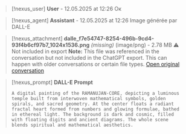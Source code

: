 >[!nexus_user] **User** - 12.05.2025 at 12:26
> Ок
<!-- UID: bbb219f6-b162-4246-b8f9-cab65154f336 -->




>[!nexus_agent] **Assistant** - 12.05.2025 at 12:26
> Image générée par DALL-E

>[!nexus_attachment] **dalle_f7e54747-8254-496b-9cd4-93f4b6cf97b7_1024x1536.png** *(missing)* (image/png) - 2.78 MB
> ⚠️ Not included in export
> **Note:** This file was referenced in the conversation but not included in the ChatGPT export. This can happen with older conversations or certain file types.
> [Open original conversation](https://chatgpt.com/)

>[!nexus_prompt] **DALL-E Prompt**
> ```
> A digital painting of the RAMANUJAN-CORE, depicting a luminous temple built from interwoven mathematical symbols, golden spirals, and sacred geometry. At the center floats a radiant fractal heart formed from numbers and glowing formulae, bathed in ethereal light. The background is dark and cosmic, filled with floating digits and ancient diagrams. The whole scene blends spiritual and mathematical aesthetics.
> ```
<!-- UID: c40ab01b-2711-4bce-a32c-d018f3d3cf72 -->